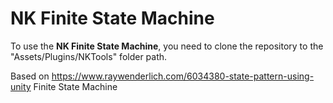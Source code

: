 # NK Finite State Machine

To use the **NK Finite State Machine**, you need to clone the repository to the "Assets/Plugins/NKTools" folder path.  

Based on https://www.raywenderlich.com/6034380-state-pattern-using-unity Finite State Machine